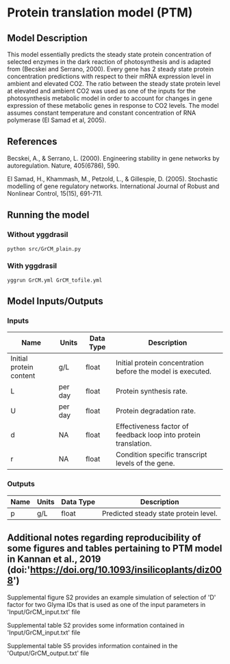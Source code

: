 # Protein translation model (PTM)

## Model Description

This model essentially predicts the steady state protein concentration of selected enzymes in the dark reaction of photosynthesis and is adapted from (Becskei and Serrano, 2000). Every gene has 2 steady state protein concentration predictions with respect to their mRNA expression level in ambient and elevated CO2. The ratio between the steady state protein level at elevated and ambient CO2 was used as one of the inputs for the photosynthesis metabolic model in order to account for changes in gene expression of these metabolic genes in response to CO2 levels. The model assumes constant temperature and constant concentration of RNA polymerase (El Samad et al, 2005). 

## References

Becskei, A., & Serrano, L. (2000). Engineering stability in gene networks by autoregulation. Nature, 405(6786), 590.

El Samad, H., Khammash, M., Petzold, L., & Gillespie, D. (2005). Stochastic modelling of gene regulatory networks. International Journal of Robust and Nonlinear Control, 15(15), 691-711.

## Running the model

### Without yggdrasil
```
python src/GrCM_plain.py
```

### With yggdrasil
```
yggrun GrCM.yml GrCM_tofile.yml
```

## Model Inputs/Outputs

### Inputs

Name | Units | Data Type | Description
---- | ----- | --------- | -----------
Initial protein content | g/L | float | Initial protein concentration before the model is executed.
L | per day | float | Protein synthesis rate.
U | per day | float | Protein degradation rate.
d | NA | float | Effectiveness factor of feedback loop into protein translation. 
r | NA | float | Condition specific transcript levels of the gene.

### Outputs

Name | Units | Data Type | Description
---- | ----- | --------- | -----------
p | g/L | float | Predicted steady state protein level.

## Additional notes regarding reproducibility of some figures and tables pertaining to PTM model in Kannan et al., 2019 (doi:'https://doi.org/10.1093/insilicoplants/diz008')

Supplemental figure S2 provides an example simulation of selection of 'D' factor for two Glyma IDs that is used as one of the input parameters in 'Input/GrCM_input.txt' file

Supplemental table S2 provides some information contained in 'Input/GrCM_input.txt' file

Supplemental table S5 provides information contained in the 'Output/GrCM_output.txt' file
